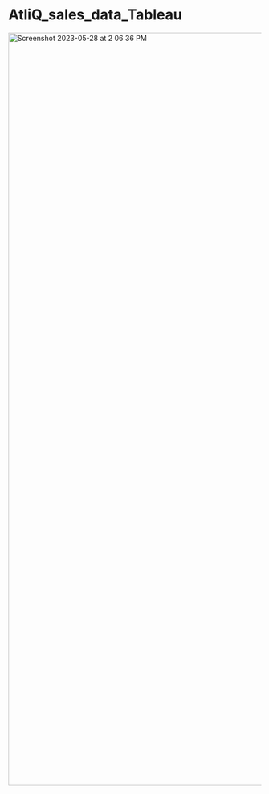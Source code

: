 # AtliQ_sales_data_Tableau

<img width="1497" alt="Screenshot 2023-05-28 at 2 06 36 PM" src="https://github.com/varundeepakgudhe/AtliQ_sales_data_Tableau/assets/112991463/af2f3d53-be09-4036-8c4f-3deb66806d7c">
